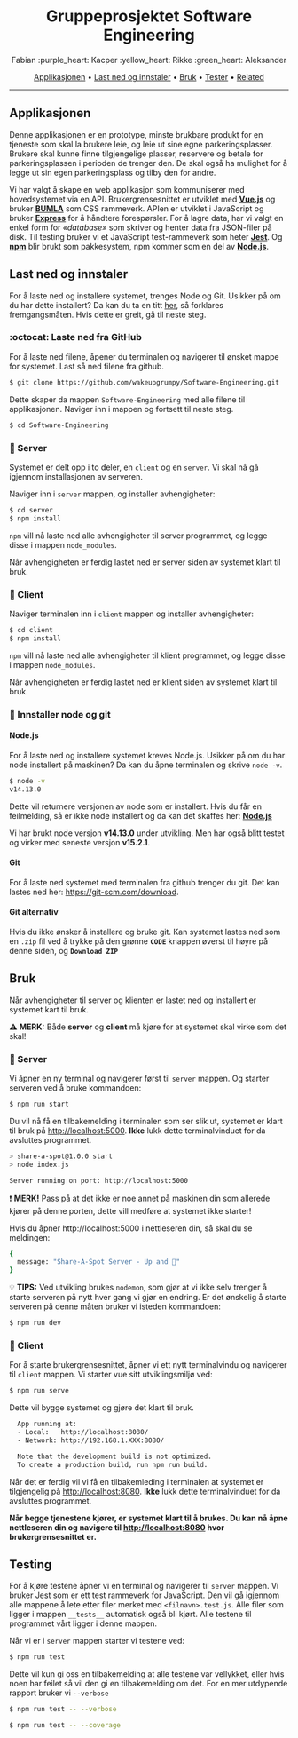 <h1 align="center"> Gruppeprosjektet Software Engineering </h1>

<p align="center">
 Fabian :purple_heart: Kacper :yellow_heart: Rikke :green_heart: Aleksander
</p>

<p align="center">
  <a href="#applikasjonen">Applikasjonen</a> •
  <a href="#last-ned-og-innstaler">Last ned og innstaler</a> •
  <a href="#">Bruk</a> •
  <a href="#">Tester</a> •
  <a href="#">Related</a>
</p>

<hr>

## Applikasjonen

Denne applikasjonen er en prototype, minste brukbare produkt for en tjeneste som skal la brukere leie, og leie ut sine egne parkeringsplasser. Brukere skal kunne finne tilgjengelige plasser, reservere og betale for parkeringsplassen i perioden de trenger den. De skal også ha mulighet for å legge ut sin egen parkeringsplass og tilby den for andre.

Vi har valgt å skape en web applikasjon som kommuniserer med hovedsystemet via en API. Brukergrensesnittet er utviklet med **[Vue.js](https://vuejs.org/)** og bruker **[BUMLA](https://bulma.io/)** som CSS rammeverk. APIen er utviklet i JavaScript og bruker **[Express](https://expressjs.com/)** for å håndtere forespørsler. For å lagre data, har vi valgt en enkel form for *«database»* som skriver og henter data fra JSON-filer på disk. Til testing bruker vi et JavaScript test-rammeverk som heter **[Jest](https://jestjs.io/)**. Og **[npm](https://www.npmjs.com/)** blir brukt som pakkesystem, npm kommer som en del av **[Node.js](https://nodejs.org/en/)**. 


## Last ned og innstaler

For å laste ned og installere systemet, trenges Node og Git. Usikker på om du har dette installert? Da kan du ta en titt <a href="#innstaller-node-og-git">her</a>, så forklares fremgangsmåten. Hvis dette er greit, gå til neste steg.

### :octocat: Laste ned fra GitHub
For å laste ned filene, åpener du terminalen og navigerer til ønsket mappe for systemet. Last så ned filene fra github.

```bash
$ git clone https://github.com/wakeupgrumpy/Software-Engineering.git
```

Dette skaper da mappen `Software-Engineering` med alle filene til applikasjonen. Naviger inn i mappen og fortsett til neste steg.

```bash
$ cd Software-Engineering
```
### :pineapple: Server
Systemet er delt opp i to deler, en ``client`` og en ``server``. Vi skal nå gå igjennom installasjonen av serveren.

Naviger inn i `server` mappen, og installer avhengigheter:
```bash
$ cd server
$ npm install
```
``npm`` vill nå laste ned alle avhengigheter til server programmet, og legge disse i mappen ``node_modules``.

Når avhengigheten er ferdig lastet ned er server siden av systemet klart til bruk. 

### :strawberry: Client
Naviger terminalen inn i ``client`` mappen og installer avhengigheter:

```bash
$ cd client
$ npm install
```
``npm`` vill nå laste ned alle avhengigheter til klient programmet, og legge disse i mappen ``node_modules``.

Når avhengigheten er ferdig lastet ned er klient siden av systemet klart til bruk. 

### :construction_worker: Innstaller node og git
#### Node.js
For å laste ned og installere systemet kreves Node.js. Usikker på om du har node installert på maskinen? Da kan du åpne terminalen og skrive `node -v`.

```bash
$ node -v
v14.13.0
```

Dette vil returnere versjonen av node som er installert. Hvis du får en feilmelding, så er ikke node installert og da kan det skaffes her: **[Node.js](https://nodejs.org/en/)**

Vi har brukt node versjon **v14.13.0** under utvikling. Men har også blitt testet og virker med seneste versjon **v15.2.1**.

#### Git
For å laste ned systemet med terminalen fra github trenger du git. Det kan lastes ned her: <https://git-scm.com/download>.


#### Git alternativ
Hvis du ikke ønsker å installere og bruke git. Kan systemet lastes ned som en ``.zip`` fil ved å trykke på den grønne **``CODE``** knappen øverst til høyre på denne siden, og **``Download ZIP``**


## Bruk
Når avhengigheter til server og klienten er lastet ned og installert er systemet kart til bruk. 

:warning: **MERK:** Både **server** og **client** må kjøre for at systemet skal virke som det skal!

### :apple: Server
Vi åpner en ny terminal og navigerer først til ``server`` mappen. Og starter serveren ved å bruke kommandoen: 

```bash
$ npm run start
```
Du vil nå få en tilbakemelding i terminalen som ser slik ut, systemet er klart til bruk på <http://localhost:5000>. **Ikke** lukk dette terminalvinduet for da avsluttes programmet.
```bash
> share-a-spot@1.0.0 start
> node index.js

Server running on port: http://localhost:5000
```
❗ **MERK!** Pass på at det ikke er noe annet på maskinen din som allerede kjører på denne porten, dette vill medføre at systemet ikke starter!

Hvis du åpner http://localhost:5000 i nettleseren din, så skal du se meldingen: 
```bash
{
  message: "Share-A-Spot Server - Up and 🏃"
}
```

💡 **TIPS:** Ved utvikling brukes ``nodemon``, som gjør at vi ikke selv trenger å starte serveren på nytt hver gang vi gjør en endring. Er det ønskelig å starte serveren på denne måten bruker vi isteden kommandoen:
```bash
$ npm run dev
```

### :grapes: Client

For å starte brukergrensesnittet, åpner vi ett nytt terminalvindu og navigerer til ``client`` mappen.  Vi starter vue sitt utviklingsmiljø ved:

```bash
$ npm run serve
```
Dette vil bygge systemet og gjøre det klart til bruk. 
```bash
  App running at:
  - Local:   http://localhost:8080/
  - Network: http://192.168.1.XXX:8080/

  Note that the development build is not optimized.
  To create a production build, run npm run build.
```
Når det er ferdig vil vi få en tilbakemleding i terminalen at systemet er tilgjengelig på <http://localhost:8080>. **Ikke** lukk dette terminalvinduet for da avsluttes programmet.

**Når begge tjenestene kjører, er systemet klart til å brukes. Du kan nå åpne nettleseren din og navigere til <http://localhost:8080> hvor brukergrensesnittet er.**

## Testing
For å kjøre testene åpner vi en terminal og navigerer til ``server`` mappen. Vi bruker [Jest](https://jestjs.io/) som er ett test rammeverk for JavaScript. Den vil gå igjennom alle mappene å lete etter filer merket med ``<filnavn>.test.js``. Alle filer som ligger i mappen ``__tests__`` automatisk også bli kjørt. Alle testene til programmet vårt ligger i denne mappen.

Når vi er i ``server`` mappen starter vi testene ved:
```bash
$ npm run test
```
Dette vil kun gi oss en tilbakemelding at alle testene var vellykket, eller hvis noen har feilet så vil den gi en tilbakemelding om det. For en mer utdypende rapport bruker vi `--verbose`
```bash
$ npm run test -- --verbose
```

```bash
$ npm run test -- --coverage
```